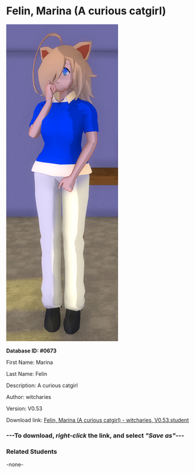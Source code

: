 # Felin, Marina (A curious catgirl)

<img src="../../Files/Images/Felin, Marina (A curious catgirl).png" title="Felin, Marina (A curious catgirl) - witcharies, V0.53">

**Database ID: #0673**

First Name: Marina

Last Name: Felin

Description: A curious catgirl

Author: witcharies

Version: V0.53

Download link: <a href="https://raw.githubusercontent.com/Arbiter1223/Daigaku-Gurashi-Custom-Students/master/Files/Student%20Files/Felin%2C%20Marina%20(A%20curious%20catgirl)%20-%20witcharies%2C%20V0.53.student">Felin, Marina (A curious catgirl) - witcharies, V0.53.student</a>

### ---**To download, _right-click_ the link, and select _"Save as"_**---

### Related Students

-none-
